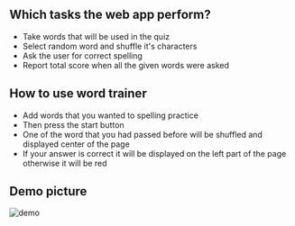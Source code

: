 

## Which tasks the web app perform?

* Take words that will be used in the quiz 
* Select random word and shuffle it's characters 
* Ask the user for correct spelling
* Report total score when all the given words were asked  

## How to use word trainer
- Add words that you wanted to spelling practice
- Then press the start button
- One of the word that you had passed before will be shuffled and displayed center of the page
- If your answer is correct it will be displayed on the left part of the page otherwise it will be red 

## Demo picture
![demo](https://user-images.githubusercontent.com/56651041/128644928-64be24d8-7090-4de9-ba04-43391cc81485.png)


